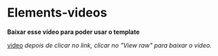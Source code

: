 # Elements-videos
**Baixar esse vídeo para poder usar o template**

[video](https://github.com/CTElements/Elements-videos/blob/main/video-story.mp4)
*depois de clicar no link, clicar no "View raw" para baixar o video.*

